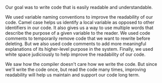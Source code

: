 Our goal was to write code that is easily readable and understandable.

We used variable naming conventions to improve the readability of our code.  Camel case helps us identify a local variable as opposed to other identifiers in our code.  It also gives us a way to use multiple words that describe the purpose of a given variable to the reader.  We used code comments to temporarily remove code that we want to rewrite before deleting. But we also used code comments to add more meaningful explanations of its higher-level purpose in the system.  Finally, we used white space judiciously to help improve the readability of our code.

We saw how the compiler doesn't care how we write the code.  But since we'll write the code once, but read the code many times, improving readability will help us maintain and support our code long term.